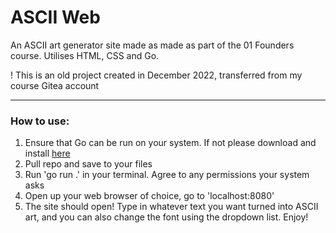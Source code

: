# ASCII Web

An ASCII art generator site made as made as part of the 01 Founders course. Utilises HTML, CSS and Go.

! This is an old project created in December 2022, transferred from my course Gitea account

____

### How to use:
1. Ensure that Go can be run on your system. If not please download and install [here](https://go.dev/doc/install)
2. Pull repo and save to your files
3. Run 'go run .' in your terminal. Agree to any permissions your system asks
4. Open up your web browser of choice, go to 'localhost:8080'
5. The site should open! Type in whatever text you want turned into ASCII art, and you can also change the font using the dropdown list. Enjoy!
